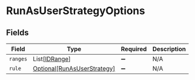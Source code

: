 # RunAsUserStrategyOptions


## Fields

| Field                                                                   | Type                                                                    | Required                                                                | Description                                                             |
| ----------------------------------------------------------------------- | ----------------------------------------------------------------------- | ----------------------------------------------------------------------- | ----------------------------------------------------------------------- |
| `ranges`                                                                | List[[IDRange](../../models/shared/idrange.md)]                         | :heavy_minus_sign:                                                      | N/A                                                                     |
| `rule`                                                                  | [Optional[RunAsUserStrategy]](../../models/shared/runasuserstrategy.md) | :heavy_minus_sign:                                                      | N/A                                                                     |